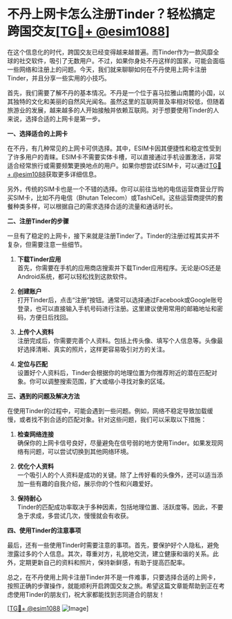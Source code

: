 # 不丹上网卡怎么注册Tinder？轻松搞定跨国交友[[TG💪+ @esim1088](https://t.me/s/esim1088)]

在这个信息化的时代，跨国交友已经变得越来越普遍。而Tinder作为一款风靡全球的社交软件，吸引了无数用户。不过，如果你身处不丹这样的国家，可能会面临一些网络和注册上的问题。今天，我们就来聊聊如何在不丹使用上网卡注册Tinder，并且分享一些实用的小技巧。

首先，我们需要了解不丹的基本情况。不丹是一个位于喜马拉雅山南麓的小国，以其独特的文化和美丽的自然风光闻名。虽然这里的互联网普及率相对较低，但随着旅游业的发展，越来越多的人开始接触并依赖互联网。对于想要使用Tinder的人来说，选择合适的上网卡是第一步。

**一、选择适合的上网卡**

在不丹，有几种常见的上网卡可供选择。其中，ESIM卡因其便捷性和稳定性受到了许多用户的青睐。ESIM卡不需要实体卡槽，可以直接通过手机设置激活，非常适合经常旅行或需要频繁更换地点的用户。如果你想尝试ESIM卡，可以通过[TG💪+ @esim1088](https://t.me/s/esim1088)获取更多详细信息。

另外，传统的SIM卡也是一个不错的选择。你可以前往当地的电信运营商营业厅购买SIM卡，比如不丹电信（Bhutan Telecom）或TashiCell。这些运营商提供的套餐种类多样，可以根据自己的需求选择合适的流量和通话时长。

**二、注册Tinder的步骤**

一旦有了稳定的上网卡，接下来就是注册Tinder了。Tinder的注册过程其实并不复杂，但需要注意一些细节。

1. **下载Tinder应用**  
   首先，你需要在手机的应用商店搜索并下载Tinder应用程序。无论是iOS还是Android系统，都可以轻松找到这款软件。

2. **创建账户**  
   打开Tinder后，点击“注册”按钮。通常可以选择通过Facebook或Google账号登录，也可以直接输入手机号码进行注册。这里建议使用常用的邮箱地址和密码，方便日后找回。

3. **上传个人资料**  
   注册完成后，你需要完善个人资料。包括上传头像、填写个人信息等。头像最好选择清晰、真实的照片，这样更容易吸引对方的关注。

4. **定位与匹配**  
   设置好个人资料后，Tinder会根据你的地理位置为你推荐附近的潜在匹配对象。你可以调整搜索范围，扩大或缩小寻找对象的区域。

**三、遇到的问题及解决方法**

在使用Tinder的过程中，可能会遇到一些问题。例如，网络不稳定导致加载缓慢，或者找不到合适的匹配对象。针对这些问题，我们可以采取以下措施：

1. **检查网络连接**  
   确保你的上网卡信号良好，尽量避免在信号弱的地方使用Tinder。如果发现网络有问题，可以尝试切换到其他网络环境。

2. **优化个人资料**  
   一个吸引人的个人资料是成功的关键。除了上传好看的头像外，还可以适当添加一些有趣的自我介绍，展示你的个性和兴趣爱好。

3. **保持耐心**  
   Tinder的匹配成功率取决于多种因素，包括地理位置、活跃度等。因此，不要急于求成，多尝试几次，慢慢就会有收获。

**四、使用Tinder的注意事项**

最后，还有一些使用Tinder时需要注意的事项。首先，要保护好个人隐私，避免泄露过多的个人信息。其次，尊重对方，礼貌地交流，建立健康和谐的关系。此外，定期更新自己的资料和照片，保持新鲜感，有助于提高匹配率。

总之，在不丹使用上网卡注册Tinder并不是一件难事，只要选择合适的上网卡，按照正确的步骤操作，就能顺利开启跨国交友之旅。希望这篇文章能帮助到正在考虑使用Tinder的朋友们，祝大家都能找到志同道合的朋友！

[[TG💪+ @esim1088](https://t.me/s/esim1088) ![Image](https://i.postimg.cc/4NQfJmqS/Snipaste-2025-05-13-00-14-12.png)]